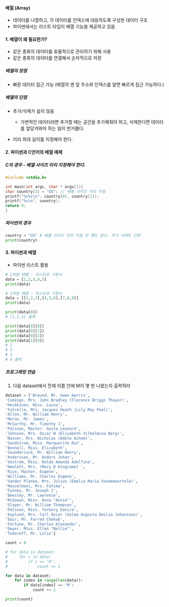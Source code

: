 #### 배열 (Array)

- 데이터를 나열하고, 각 데이터를 인덱스에 대응하도록 구성한 데이터 구조
- 파이썬에서는 리스트 타입이 배열 기능을 제공하고 있음



#### 1. 배열이 왜 필요한가?

- 같은 종류의 데이터를 효율적으로 관리하기 위해 사용
- 같은 종류의 데이터를 연결해서 순차적으로 저장



##### 배열의 장점

- 빠른 데이터 접근 가능 (배열의 맨 앞 주소와 인덱스를 알면 빠르게 접근 가능하다.)

##### 배열의 단점

- 추가/삭제가 쉽지 않음
  - 가변적인 데이터라면 추가할 때는 공간을 추가해줘야 하고, 삭제한다면 데이터를 앞당겨와야 하는 일이 번거롭다.

- 미리 최대 길이를 지정해야 한다.



#### 2. 파이썬과 C언어의 배열 예제

##### C의 경우 - 배열 사이즈 미리 지정해야 한다.

```c
#include <stdio.h>

int main(int argc, char * argv[]){
char country[3] = "US"; // 배열 사이즈 미리 지정
printf("%c%c\n", country[0], country[1]);
printf("%s\n", country);
return 0;
}
```

##### 파이썬의 경우

```python
country = "US" # 배열 사이즈 미리 지정 안 해도 된다. 추가 삭제도 간편
print(country)
```



#### 3. 파이썬과 배열

- 파이썬 리스트 활용



```python
# 1차원 배열 : 리스트로 구현시
data = [1,2,3,4,5]
print(data)
```

```python
# 2차원 배열 : 리스트로 구현시
data = [[1,2,3],[4,5,6],[7,8,9]]
print(data)
```

```python
print(data[0])
# [1,2,3] 출력
```

```python
print(data[0][0])
print(data[0][1])
print(data[0][2])
print(data[1][0])
# 1
# 2
# 3
# 4 출력
```



##### 프로그래밍 연습



1. 다음 dataset에서 전체 이름 안에 M이 몇 번 나왔는지 출력하라

```python
dataset = ['Braund, Mr. Owen Harris',
'Cumings, Mrs. John Bradley (Florence Briggs Thayer)',
'Heikkinen, Miss. Laina',
'Futrelle, Mrs. Jacques Heath (Lily May Peel)',
'Allen, Mr. William Henry',
'Moran, Mr. James',
'McCarthy, Mr. Timothy J',
'Palsson, Master. Gosta Leonard',
'Johnson, Mrs. Oscar W (Elisabeth Vilhelmina Berg)',
'Nasser, Mrs. Nicholas (Adele Achem)',
'Sandstrom, Miss. Marguerite Rut',
'Bonnell, Miss. Elizabeth',
'Saundercock, Mr. William Henry',
'Andersson, Mr. Anders Johan',
'Vestrom, Miss. Hulda Amanda Adolfina',
'Hewlett, Mrs. (Mary D Kingcome) ',
'Rice, Master. Eugene',
'Williams, Mr. Charles Eugene',
'Vander Planke, Mrs. Julius (Emelia Maria Vandemoortele)',
'Masselmani, Mrs. Fatima',
'Fynney, Mr. Joseph J',
'Beesley, Mr. Lawrence',
'McGowan, Miss. Anna "Annie"',
'Sloper, Mr. William Thompson',
'Palsson, Miss. Torborg Danira',
'Asplund, Mrs. Carl Oscar (Selma Augusta Emilia Johansson)',
'Emir, Mr. Farred Chehab',
'Fortune, Mr. Charles Alexander',
'Dwyer, Miss. Ellen "Nellie"',
'Todoroff, Mr. Lalio']

count = 0

# for data in dataset:
#     for c in data:
#         if c == 'M':
#             count += 1

for data in dataset:
    for index in range(len(data)):
        if data[index] == 'M':
            count += 1

print(count)
```

